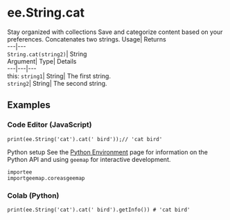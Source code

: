  
#  ee.String.cat 
Stay organized with collections  Save and categorize content based on your preferences. 
Concatenates two strings. Usage| Returns  
---|---  
`String.cat(string2)`| String  
Argument| Type| Details  
---|---|---  
this: `string1`| String| The first string.  
`string2`| String| The second string.  
## Examples
### Code Editor (JavaScript)
```
print(ee.String('cat').cat(' bird'));// 'cat bird'
```

Python setup
See the [ Python Environment](https://developers.google.com/earth-engine/guides/python_install) page for information on the Python API and using `geemap` for interactive development.
```
importee
importgeemap.coreasgeemap
```

### Colab (Python)
```
print(ee.String('cat').cat(' bird').getInfo()) # 'cat bird'
```

